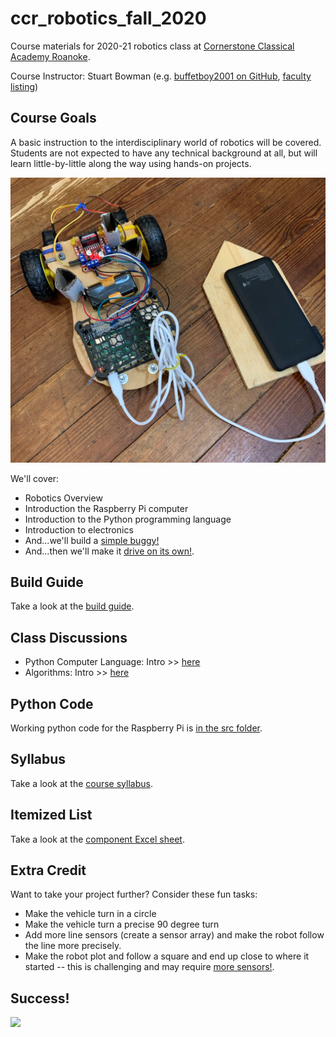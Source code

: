 # ccr_robotics_fall_2020

Course materials for 2020-21 robotics class at [Cornerstone Classical Academy Roanoke](https://cornerstoneclassicalroanoke.org/).

Course Instructor: Stuart Bowman (e.g. [buffetboy2001 on GitHub](https://github.com/buffetboy2001), [faculty listing](https://cornerstoneclassicalroanoke.org/stuart-bowman))

## Course Goals

A basic instruction to the interdisciplinary world of robotics will be covered. Students are not expected to have any technical background at all, but will learn little-by-little along the way using hands-on projects.

![](resources/pics/vehicle_battery_on_floor.jpg)

We'll cover:

* Robotics Overview
* Introduction the Raspberry Pi computer
* Introduction to the Python programming language
* Introduction to electronics
* And...we'll build a [simple buggy!](https://projects.raspberrypi.org/en/projects/build-a-buggy)
* And...then we'll make it [drive on its own!](https://projects.raspberrypi.org/en/projects/rpi-python-line-following).

## Build Guide

Take a look at the [build guide](./resources/build_guide.md).

## Class Discussions

* Python Computer Language: Intro >> [here](./resources/slides_python_intro.slides.html)
* Algorithms: Intro >> [here](./resources/slides_algorithms_intro.slides.html)

## Python Code

Working python code for the Raspberry Pi is [in the src folder](./src/CodeReadme.md).

## Syllabus

Take a look at the [course syllabus](./resources/syllabus.md).

## Itemized List

Take a look at the [component Excel sheet](./resources/component_sheet.xlsx).

## Extra Credit

Want to take your project further? Consider these fun tasks:

* Make the vehicle turn in a circle
* Make the vehicle turn a precise 90 degree turn
* Add more line sensors (create a sensor array) and make the robot follow the line more precisely.
* Make the robot plot and follow a square and end up close to where it started -- this is challenging and may require [more sensors!](https://www.raspberrypi.org/products/sense-hat/).

## Success!

![](resources/pics/working_robot.gif)
